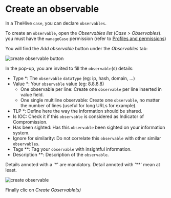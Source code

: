 # Create an observable

In a TheHive `case`, you can declare `observables`. 

To create an `observable`, open the *Observables list* (*Case > Observables*). you must have the `manageCase` permission (refer to [Profiles and permissions](../../Administrators/profiles/))

You will find the *Add observable* button under the *Observables* tab:

![create observable button](../images/create-observable-button.png)

In the pop-up, you are invited to fill the `observable`(s) details:

- Type *: The `observable` `dataType` (eg: ip, hash, domain, ...)
- Value *: Your `observable` value (eg: 8.8.8.8)
    - One observable per line: Create one `observable` per line inserted in value field.
    - One single multiline observable: Create one `observable`, no matter the number of lines (useful for long URLs for example).
- TLP *: Define here the way the information should be shared.
- Is IOC: Check it if this `observable` is considered as Indicator of Compromission.
- Has been sighted: Has this `observable` been sighted on your information system.
- Ignore for similarity: Do not correlate this `observable` with other similar `observables`.
- Tags **: Tag your `observable` with insightful information.
- Description **: Description of the `observable`.

Details annoted with a '*' are mandatory. Detail annoted with '**' mean at least.

![create observable](../images/create-observable.png)

Finally clic on *Create Observable(s)*
